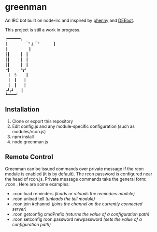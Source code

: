 greenman
========
An IRC bot built on node-irc and inspired by [phenny](https://github.com/sbp/phenny) and [DEEbot](https://github.com/DEElekgolo/DEEbot).

This project is still a work in progress.
```
╭━━━━━━╮
┃　       ͡° ͜ʖ ͡°   　　┃
┃　　　　　　┃
┃┃　　　┃　┃
┃┃　　　┃　┃
┃┃　　　┃　┃
╰┫　　　╰┳╯
　┃　5　　 ┃
　┃　┃　　┃
　┃　┃　　┃
╭┛╭┛　　┃
┗━━━━╯
```
Installation
------------
1. Clone or export this repository
2. Edit config.js and any module-specific configuration (such as modules/rcon.js)
3. npm install
4. node greenman.js

Remote Control
--------------
Greenman can be issued commands over private message if the rcon module is enabled (it is by default). The rcon password is configured near the head of rcon.js. Private message commands take the general form: .rcon <password> <command>. Here are some examples:
* .rcon <password> load reminders *(loads or reloads the reminders module)*
* .rcon <password> unload tell *(unloads the tell module)*
* .rcon <password> join #channel *(joins the channel on the currently connected server)*
* .rcon <password> getconfig cmdPrefix *(returns the value of a configuration path)*
* .rcon <password> setconfig rcon.password newpassword *(sets the value of a configuration path)*